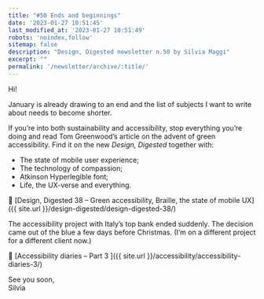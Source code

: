 ```yaml
---
title: "#50 Ends and beginnings"
date: '2023-01-27 10:51:45'
last_modified_at: '2023-01-27 10:51:49'
robots: 'noindex,follow'
sitemap: false
description: "Design, Digested newsletter n.50 by Silvia Maggi"
excerpt: ""
permalink: '/newsletter/archive/:title/'
---
```

Hi!

January is already drawing to an end and the list of subjects I want to write about needs to become shorter.

If you’re into both sustainability and accessibility, stop everything you’re doing and read Tom Greenwood’s article on the advent of green accessibility. Find it on the new _Design, Digested_ together with:

- The state of mobile user experience;
- The technology of compassion;
- Atkinson Hyperlegible font;
- Life, the UX-verse and everything.

🔗 [Design, Digested 38 – Green accessibility, Braille, the state of mobile UX]({{ site.url }}/design-digested/design-digested-38/)

The accessibility project with Italy’s top bank ended suddenly. The decision came out of the blue a few days before Christmas. (I’m on a different project for a different client now.)

🔗 [Accessibility diaries – Part 3 ]({{ site.url }}/accessibility/accessibility-diaries-3/)

See you soon,  
Silvia